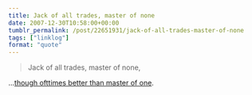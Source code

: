 ```yaml
---
title: Jack of all trades, master of none
date: 2007-12-30T10:58:00+00:00
tumblr_permalink: /post/22651931/jack-of-all-trades-master-of-none
tags: ["linklog"]
format: "quote"
---
```


> Jack of all trades, master of none,

...<a href="http://en.wikipedia.org/wiki/Jack_of_all_trades,_master_of_none">though ofttimes better than master of one</a>.
